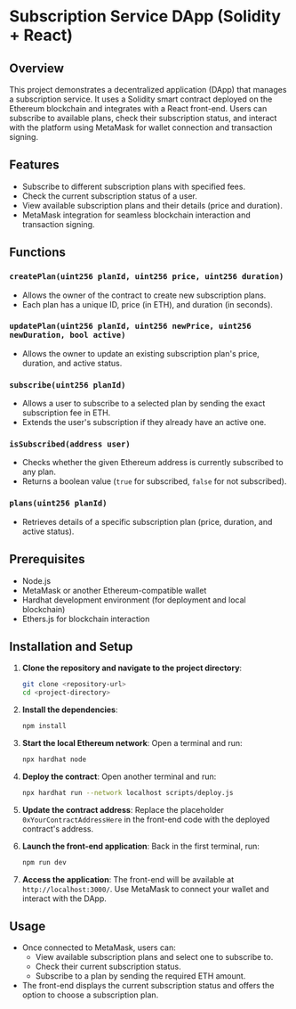 # Subscription Service DApp (Solidity + React)

## Overview
This project demonstrates a decentralized application (DApp) that manages a subscription service. It uses a Solidity smart contract deployed on the Ethereum blockchain and integrates with a React front-end. Users can subscribe to available plans, check their subscription status, and interact with the platform using MetaMask for wallet connection and transaction signing.

## Features
- Subscribe to different subscription plans with specified fees.
- Check the current subscription status of a user.
- View available subscription plans and their details (price and duration).
- MetaMask integration for seamless blockchain interaction and transaction signing.

## Functions

### `createPlan(uint256 planId, uint256 price, uint256 duration)`
- Allows the owner of the contract to create new subscription plans.
- Each plan has a unique ID, price (in ETH), and duration (in seconds).

### `updatePlan(uint256 planId, uint256 newPrice, uint256 newDuration, bool active)`
- Allows the owner to update an existing subscription plan's price, duration, and active status.

### `subscribe(uint256 planId)`
- Allows a user to subscribe to a selected plan by sending the exact subscription fee in ETH.
- Extends the user's subscription if they already have an active one.

### `isSubscribed(address user)`
- Checks whether the given Ethereum address is currently subscribed to any plan.
- Returns a boolean value (`true` for subscribed, `false` for not subscribed).

### `plans(uint256 planId)`
- Retrieves details of a specific subscription plan (price, duration, and active status).

## Prerequisites
- Node.js
- MetaMask or another Ethereum-compatible wallet
- Hardhat development environment (for deployment and local blockchain)
- Ethers.js for blockchain interaction

## Installation and Setup

1. **Clone the repository and navigate to the project directory**:
   ```bash
   git clone <repository-url>
   cd <project-directory>
   ```

2. **Install the dependencies**:
   ```bash
   npm install
   ```

3. **Start the local Ethereum network**:
   Open a terminal and run:
   ```bash
   npx hardhat node
   ```

4. **Deploy the contract**:
   Open another terminal and run:
   ```bash
   npx hardhat run --network localhost scripts/deploy.js
   ```

5. **Update the contract address**:
   Replace the placeholder `0xYourContractAddressHere` in the front-end code with the deployed contract's address.

6. **Launch the front-end application**:
   Back in the first terminal, run:
   ```bash
   npm run dev
   ```

7. **Access the application**:
   The front-end will be available at `http://localhost:3000/`. Use MetaMask to connect your wallet and interact with the DApp.

## Usage
- Once connected to MetaMask, users can:
  - View available subscription plans and select one to subscribe to.
  - Check their current subscription status.
  - Subscribe to a plan by sending the required ETH amount.
- The front-end displays the current subscription status and offers the option to choose a subscription plan.
